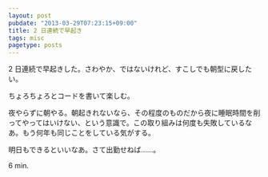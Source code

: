 ```yaml
---
layout: post
pubdate: "2013-03-29T07:23:15+09:00"
title: 2 日連続で早起き
tags: misc
pagetype: posts
---
```

2 日連続で早起きした。さわやか、ではないけれど、すこしでも朝型に戻したい。

ちょろちょろとコードを書いて楽しむ。

夜やらずに朝やる。朝起きれないなら、その程度のものだから夜に睡眠時間を削ってやってはいけない、という意識で。この取り組みは何度も失敗しているなあ。もう何年も同じことをしている気がする。

明日もできるといいなあ。さて出勤せねば……。

6 min.
